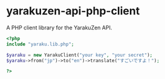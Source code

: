 # yarakuzen-api-php-client
A PHP client library for the YarakuZen API.

```php
<?php
include "yaraku.lib.php";

$yaraku = new YarakuClient("your key", "your secret");
$yaraku->from("jp")->to("en")->translate("すごいですよ！");

?>
```
